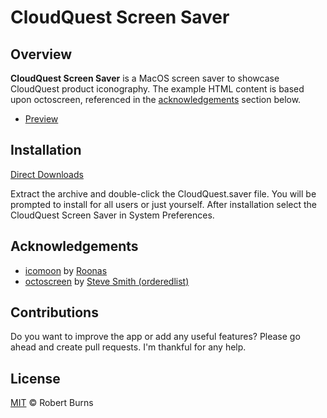 # CloudQuest Screen Saver

## Overview

**CloudQuest Screen Saver** is a MacOS screen saver to showcase CloudQuest product iconography.  The example HTML content is based upon octoscreen, referenced in the [acknowledgements](#acknowledgements) section below.

- [Preview](https://cdn.rawgit.com/burnsra/CloudQuestSaver/0bc6db47/CloudQuest/Resources/html/index.html?animate)

## Installation

[Direct Downloads](https://github.com/burnsra/CloudQuestSaver/releases/download/v1.0/CloudQuest.zip)

Extract the archive and double-click the CloudQuest.saver file.  You will be prompted to install for all users or just yourself.  After installation select the CloudQuest Screen Saver in System Preferences.

## Acknowledgements

- [icomoon](https://icomoon.io/) by [Roonas](http://roonas.com/)
- [octoscreen](https://github.com/orderedlist/octoscreen/) by [Steve Smith (orderedlist)](steve@github.com)

## Contributions

Do you want to improve the app or add any useful features? Please go ahead and create pull requests. I'm thankful for any help.

## License

[MIT](https://github.com/burnsra/CloudQuestSaver/blob/master/LICENSE) © Robert Burns
